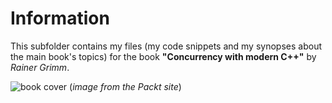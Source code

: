 # Information
This subfolder contains my files (my code snippets and my synopses about the main book's topics)
for the book **"Concurrency with modern C++"** by *Rainer Grimm*.

![book cover](https://static.packt-cdn.com/products/9781839211027/cover/smaller "book cover")
(_image from the Packt site_)
